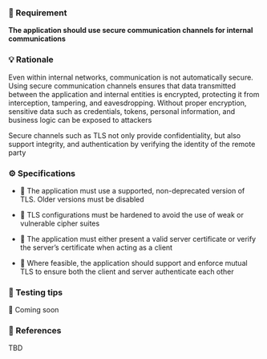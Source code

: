 ### 📌 Requirement
**The application should use secure communication channels for internal communications**


### 💡 Rationale 

Even within internal networks, communication is not automatically secure. Using secure communication channels ensures that data transmitted between the application and internal entities is encrypted, protecting it from interception, tampering, and eavesdropping. Without proper encryption, sensitive data such as credentials, tokens, personal information, and business logic can be exposed to attackers

Secure channels such as TLS not only provide confidentiality, but also support integrity, and authentication by verifying the identity of the remote party


### ⚙️ Specifications 

- 📘 The application must use a supported, non-deprecated version of TLS. Older versions must be disabled

- 📘 TLS configurations must be hardened to avoid the use of weak or vulnerable cipher suites

- 📘 The application must either present a valid server certificate or verify the server’s certificate when acting as a client

- 📘 Where feasible, the application should support and enforce mutual TLS to ensure both the client and server authenticate each other  


### 🧪 Testing tips 

🚧 Coming soon


### 🔗 References 
TBD
